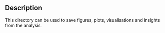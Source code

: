 Description
----
This directory can be used to save figures, plots, visualisations and insights from the analysis.
